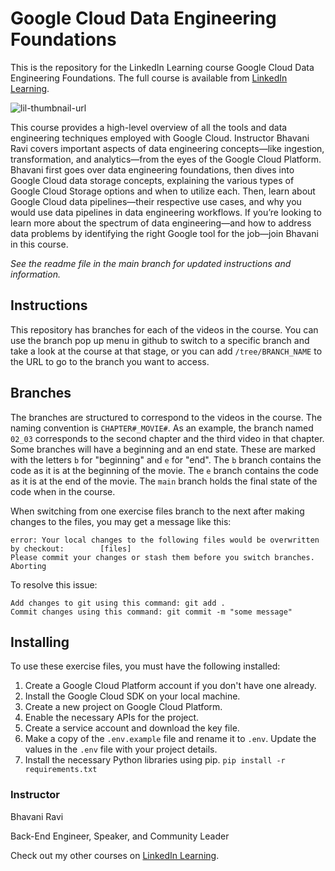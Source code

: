 # Google Cloud Data Engineering Foundations
This is the repository for the LinkedIn Learning course Google Cloud Data Engineering Foundations. The full course is available from [LinkedIn Learning][lil-course-url].

![lil-thumbnail-url]

This course provides a high-level overview of all the tools and data engineering techniques employed with Google Cloud. Instructor Bhavani Ravi covers important aspects of data engineering concepts—like ingestion, transformation, and analytics—from the eyes of the Google Cloud Platform. Bhavani first goes over data engineering foundations, then dives into Google Cloud data storage concepts, explaining the various types of Google Cloud Storage options and when to utilize each. Then, learn about Google Cloud data pipelines—their respective use cases, and why you would use data pipelines in data engineering workflows. If you’re looking to learn more about the spectrum of data engineering—and how to address data problems by identifying the right Google tool for the job—join Bhavani in this course.

_See the readme file in the main branch for updated instructions and information._
## Instructions
This repository has branches for each of the videos in the course. You can use the branch pop up menu in github to switch to a specific branch and take a look at the course at that stage, or you can add `/tree/BRANCH_NAME` to the URL to go to the branch you want to access.

## Branches
The branches are structured to correspond to the videos in the course. The naming convention is `CHAPTER#_MOVIE#`. As an example, the branch named `02_03` corresponds to the second chapter and the third video in that chapter. 
Some branches will have a beginning and an end state. These are marked with the letters `b` for "beginning" and `e` for "end". The `b` branch contains the code as it is at the beginning of the movie. The `e` branch contains the code as it is at the end of the movie. The `main` branch holds the final state of the code when in the course.

When switching from one exercise files branch to the next after making changes to the files, you may get a message like this:

    error: Your local changes to the following files would be overwritten by checkout:        [files]
    Please commit your changes or stash them before you switch branches.
    Aborting

To resolve this issue:
	
    Add changes to git using this command: git add .
	Commit changes using this command: git commit -m "some message"


## Installing
To use these exercise files, you must have the following installed:

1. Create a Google Cloud Platform account if you don't have one already.
2. Install the Google Cloud SDK on your local machine.
3. Create a new project on Google Cloud Platform.
4. Enable the necessary APIs for the project.
5. Create a service account and download the key file.
6. Make a copy of the `.env.example` file and rename it to `.env`. Update the values in the `.env` file with your project details.
7. Install the necessary Python libraries using pip. `pip install -r requirements.txt`

### Instructor

Bhavani Ravi

Back-End Engineer, Speaker, and Community Leader

                            

Check out my other courses on [LinkedIn Learning](https://www.linkedin.com/learning/instructors/bhavani-ravi?u=104).

[0]: # (Replace these placeholder URLs with actual course URLs)

[lil-course-url]: https://www.linkedin.com/learning/google-cloud-data-engineering-foundations
[lil-thumbnail-url]: https://media.licdn.com/dms/image/v2/D4D0DAQGMLLjL1YXUgA/learning-public-crop_675_1200/learning-public-crop_675_1200/0/1725466934339?e=2147483647&v=beta&t=fPHCZNiUagMXWKX3FNdfNFTjPw3eG7TuOT9u0iTRjUY
